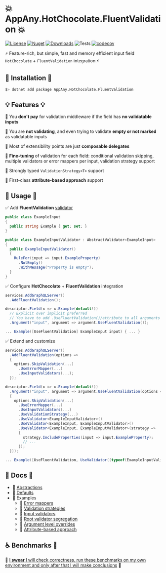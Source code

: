 # 💥 AppAny.HotChocolate.FluentValidation 💥

[![License](https://img.shields.io/github/license/appany/AppAny.HotChocolate.FluentValidation.svg)](https://github.com/appany/AppAny.HotChocolate.FluentValidation/blob/main/LICENSE)
[![Nuget](https://img.shields.io/nuget/v/AppAny.HotChocolate.FluentValidation.svg)](https://www.nuget.org/packages/AppAny.HotChocolate.FluentValidation)
[![Downloads](https://img.shields.io/nuget/dt/AppAny.HotChocolate.FluentValidation)](https://www.nuget.org/packages/AppAny.HotChocolate.FluentValidation)
![Tests](https://github.com/appany/AppAny.HotChocolate.FluentValidation/workflows/Tests/badge.svg)
[![codecov](https://codecov.io/gh/appany/AppAny.HotChocolate.FluentValidation/branch/main/graph/badge.svg?token=4ZNLBYOTCI)](https://codecov.io/gh/appany/AppAny.HotChocolate.FluentValidation)


⚡️ Feature-rich, but simple, fast and memory efficient input field `HotChocolate` + `FluentValidation` integration ⚡️

## 🔧 Installation 🔧

```bash
$> dotnet add package AppAny.HotChocolate.FluentValidation
```

## 💡 Features 💡

🚩 You **don't pay** for validation middleware if the field has **no validatable inputs**

🚩 You are **not validating**, and even trying to validate **empty or not marked** as validatable inputs

🚩 Most of extensibility points are just **composable delegates**

🚩 **Fine-tuning** of validation for each field: conditional validation skipping, multiple validators or error mappers per input, validation strategy support

🚩 Strongly typed `ValidationStrategy<T>` support

🚩 First-class **attribute-based approach** support

## 🎨 Usage 🎨

✅ Add **FluentValidation** [validator](https://docs.fluentvalidation.net/en/latest/start.html)

```cs
public class ExampleInput
{
  public string Example { get; set; }
}

public class ExampleInputValidator : AbstractValidator<ExampleInput>
{
  public ExampleInputValidator()
  {
    RuleFor(input => input.ExampleProperty)
      .NotEmpty()
      .WithMessage("Property is empty");
  }
}
```

✅ Configure **HotChocolate** + **FluentValidation** integration

```cs
services.AddGraphQLServer()
  .AddFluentValidation();

descriptor.Field(x => x.Example(default!))
  // Explicit over implicit preferred
  // You have to add .UseFluentValidation()/attribute to all arguments requiring validation
  .Argument("input", argument => argument.UseFluentValidation());

... Example([UseFluentValidation] ExampleInput input) { ... }
```

✅ Extend and customize
```cs
services.AddGraphQLServer()
  .AddFluentValidation(options =>
  {
    options.SkipValidation(...)
      .UseErrorMapper(...)
      .UseInputValidators(...);
  });

descriptor.Field(x => x.Example(default!))
  .Argument("input", argument => argument.UseFluentValidation(options =>
  {
    options.SkipValidation(...)
      .UseErrorMapper(...)
      .UseInputValidators(...)
      .UseValidationStrategy(...)
      .UseValidator<ExampleInputValidator>()
      .UseValidator<ExampleInput, ExampleInputValidator>()
      .UseValidator<ExampleInput, ExampleInputValidator>(strategy =>
      {
        strategy.IncludeProperties(input => input.ExampleProperty);
        // ...
      });
  }));

... Example([UseFluentValidation, UseValidator((typeof(ExampleInputValidator))] ExampleInput input) { ... }
```

## 📝 Docs 📝

- 📄 [Abstractions](docs/core-abstractions.md)
- 📄 [Defaults](docs/defaults.md)
- 📄 Examples
  - 📄 [Error mappers](docs/examples/error-mappers.md)
  - 📄 [Validation strategies](docs/examples/validation-strategies.md)
  - 📄 [Input validators](docs/examples/input-validators.md)
  - 📄 [Root validator segregation](docs/examples/root-validator-segregation.md)
  - 📄 [Argument level overrides](docs/examples/argument-level-overrides.md)
  - 📄 [Attribute-based approach](docs/examples/attribute-based-approach.md)

## ♿️ Benchmarks 🚀

🚧 [I **swear** I will check correctness, run these benchmarks on my own environment and only after that I will make conclusions](tests/AppAny.HotChocolate.FluentValidation.Benchmarks/README.md) 🚧

